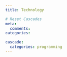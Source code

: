 ```yaml
---
title: Technology

# Reset Cascades
meta:
  comments:
categories:

cascade:
  categories: programming
---
```

